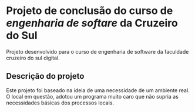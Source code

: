 # Projeto de conclusão do curso de _engenharia de softare_ da Cruzeiro do Sul
Projeto desenvolvido para o curso de engenharia de software da faculdade cruzeiro do sul digital.

## Descrição do projeto

Este projeto foi baseado na ideia de uma necessidade de um ambiente real. O local em questão,
adotou um programa muito caro que não supria as necessidades básicas dos processos locais.
